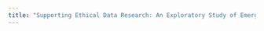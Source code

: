 ```yaml
---
title: "Supporting Ethical Data Research: An Exploratory Study of Emerging Issues in Big Data and Technical Research"
---
```




